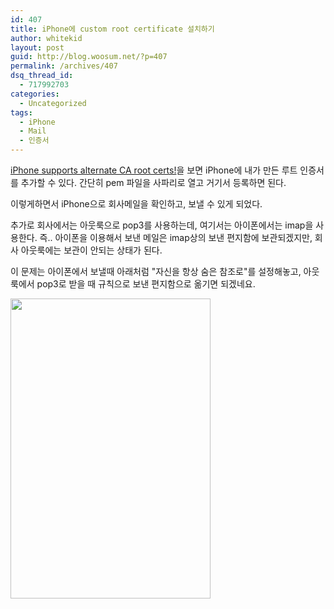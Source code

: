 ```yaml
---
id: 407
title: iPhone에 custom root certificate 설치하기
author: whitekid
layout: post
guid: http://blog.woosum.net/?p=407
permalink: /archives/407
dsq_thread_id:
  - 717992703
categories:
  - Uncategorized
tags:
  - iPhone
  - Mail
  - 인증서
---
```

[iPhone supports alternate CA root certs!][1]을 보면 iPhone에 내가 만든 루트 인증서를 추가할 수 있다. 간단히 pem 파일을 사파리로 열고 거기서 등록하면 된다.

이렇게하면서 iPhone으로 회사메일을 확인하고, 보낼 수 있게 되었다.

추가로 회사에서는 아웃룩으로 pop3를 사용하는데, 여기서는 아이폰에서는 imap을 사용한다. 즉.. 아이폰을 이용해서 보낸 메일은 imap상의 보낸 편지함에 보관되겠지만, 회사 아웃룩에는 보관이 안되는 상태가 된다.

이 문제는 아이폰에서 보낼때 아래처럼 "자신을 항상 숨은 참조로"를 설정해놓고, 아웃룩에서 pop3로 받을 때 규칙으로 보낸 편지함으로 옮기면 되겠네요.

[<img class="aligncenter size-full wp-image-408" title="iphone_bcc" src="http://blog.woosum.net/wp-content/uploads/2010/09/iphone_bcc.png" alt="" width="320" height="480" />][2]

 [1]: http://nsayer.blogspot.com/2009/01/iphone-supports-alternate-ca-root-keys.html
 [2]: http://blog.woosum.net/wp-content/uploads/2010/09/iphone_bcc.png